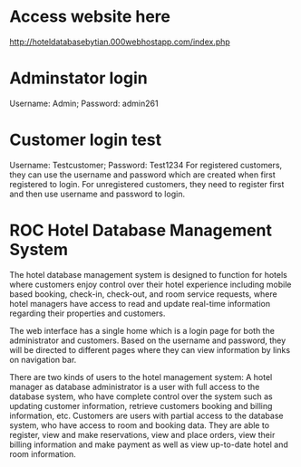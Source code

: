 # Access website here 
http://hoteldatabasebytian.000webhostapp.com/index.php

# Adminstator login
Username: Admin; Password: admin261
# Customer login test 
Username: Testcustomer; Password: Test1234
For registered customers, they can use the username and password which are created when first registered to login. For unregistered customers, they need to register first and then use username and password to login.

# ROC Hotel Database Management System

The hotel database management system is designed to function for hotels where customers enjoy control over their hotel experience including mobile based booking, check-in, check-out, and room service requests, where hotel managers have access to read and update real-time information regarding their properties and customers.

The web interface has a single home which is a login page for both the administrator and customers. Based on the username and password, they will be directed to different pages where they can view information by links on navigation bar.

There are two kinds of users to the hotel management system: A hotel manager as database administrator is a user with full access to the database system, who have complete control over the system such as updating customer information, retrieve customers booking and billing information, etc. Customers are users with partial access to the database system, who have access to room and booking data. They are able to register, view and make reservations, view and place orders, view their billing information and make payment as well as view up-to-date hotel and room information.


